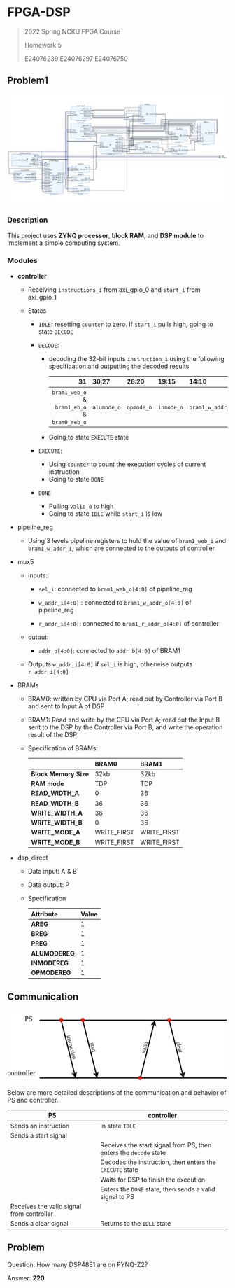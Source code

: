 # FPGA-DSP

> 2022 Spring NCKU FPGA Course
>
> Homework 5
>
> E24076239 E24076297 E24076750

## Problem1

![design](images/design.png)

### Description

This project uses **ZYNQ processor**, **block RAM**, and **DSP module** to implement a simple computing system.

### Modules

* **controller**

  * Receiving `instructions_i` from axi_gpio_0 and `start_i` from axi_gpio_1

  * States

    * `IDLE`: resetting `counter` to zero. If `start_i` pulls high, going to state `DECODE`

    * `DECODE`:

      * decoding the 32-bit inputs `instruction_i` using the following specification and outputting the decoded results

          |                                        31 | 30:27       | 26:20      | 19:15      | 14:10            | 9:5              | 4:0              |
          | ----------------------------------------: | ----------- | ---------- | ---------- | ---------------- | ---------------- | ---------------- |
          | `bram1_web_o` & `bram1_eb_o` & `bram0_reb_o` | `alumode_o` | `opmode_o` | `inmode_o` | `bram1_w_addr_o` | `bram1_r_addr_o` | `bram0_r_addr_o` |

      * Going to  state `EXECUTE` state

    * `EXECUTE`:

      * Using `counter` to count the execution cycles of current instruction
      * Going to state `DONE`

    * `DONE`

      * Pulling `valid_o` to high
      * Going to state `IDLE` while `start_i` is low

* pipeline_reg

  * Using 3 levels pipeline registers to hold the value of `bram1_web_i` and  `bram1_w_addr_i`, which are connected to the outputs of controller

* mux5

  * inputs:

    * `sel_i`: connected to `bram1_web_o[4:0]` of pipeline_reg

    * `w_addr_i[4:0]` : connected to `bram1_w_addr_o[4:0]` of pipeline_reg
    * `r_addr_i[4:0]`: connected to `bram1_r_addr_o[4:0]` of controller

  * output: 

    * `addr_o[4:0]`: connected to `addr_b[4:0]` of BRAM1

  * Outputs `w_addr_i[4:0]` if `sel_i` is high, otherwise outputs `r_addr_i[4:0]`

* BRAMs

  * BRAM0: written by CPU via Port A; read out by Controller via Port B and sent to Input A of DSP

  * BRAM1: Read and write by the CPU via Port A; read out the Input B sent to the DSP by the Controller via Port B, and write the operation result of the DSP

  * Specification of BRAMs:

    |                   | BRAM0 | BRAM1 |
    | ----------------- | ----- | ----- |
    | **Block Memory Size** | 32kb | 32kb |
    | **RAM mode** | TDP | TDP |
    | **READ_WIDTH_A** | 0 | 36 |
    | **READ_WIDTH_B** | 36 | 36 |
    | **WRITE_WIDTH_A** | 36 | 36 |
    | **WRITE_WIDTH_B** | 0 | 36 |
    | **WRITE_MODE_A** | WRITE_FIRST | WRITE_FIRST |
    | **WRITE_MODE_B** | WRITE_FIRST | WRITE_FIRST |

* dsp_direct

  * Data input: A & B

  * Data output: P

  * Specification

    | Attribute | Value |
    | -------- | ---- |
    | **AREG** | 1    |
    | **BREG** | 1 |
    | **PREG** | 1 |
    | **ALUMODEREG** | 1 |
    | **INMODEREG** | 1 |
    | **OPMODEREG** | 1 |



## Communication

![timing](images/timing.png)

Below are more detailed descriptions of the communication and behavior of PS and controller. 

| PS                  | controller      |
| ------------------- | --------------- |
| Sends an instruction | In state `IDLE` |
| Sends a start signal |  |
| |  Receives the start signal from PS, then enters the `decode` state |
| | Decodes the instruction, then enters the `EXECUTE` state |
|                     | Waits for DSP to finish the execution |
| | Enters the `DONE` state, then sends a valid signal to PS |
| Receives the valid signal from controller | |
| Sends a clear signal | Returns to the `IDLE` state |



## Problem

Question: How many DSP48E1 are on PYNQ-Z2?

Answer: **220**